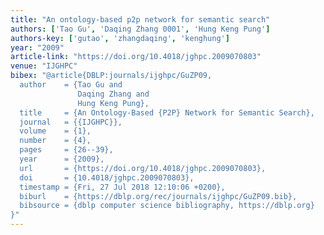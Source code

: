 ```yaml
---
title: "An ontology-based p2p network for semantic search"
authors: ['Tao Gu', 'Daqing Zhang 0001', 'Hung Keng Pung']
authors-key: ['gutao', 'zhangdaqing', 'kenghung']
year: "2009"
article-link: "https://doi.org/10.4018/jghpc.2009070803"
venue: "IJGHPC"
bibex: "@article{DBLP:journals/ijghpc/GuZP09,
  author    = {Tao Gu and
               Daqing Zhang and
               Hung Keng Pung},
  title     = {An Ontology-Based {P2P} Network for Semantic Search},
  journal   = {{IJGHPC}},
  volume    = {1},
  number    = {4},
  pages     = {26--39},
  year      = {2009},
  url       = {https://doi.org/10.4018/jghpc.2009070803},
  doi       = {10.4018/jghpc.2009070803},
  timestamp = {Fri, 27 Jul 2018 12:10:06 +0200},
  biburl    = {https://dblp.org/rec/journals/ijghpc/GuZP09.bib},
  bibsource = {dblp computer science bibliography, https://dblp.org}
}"
---
```

